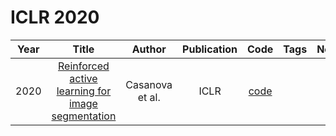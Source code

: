 # ICLR 2020

| Year |                                              Title                                              |     Author      | Publication |                       Code                       | Tags | Notes |
|:----:|:-----------------------------------------------------------------------------------------------:|:---------------:|:-----------:|:------------------------------------------------:|:----:|:-----:|
| 2020 | [Reinforced active learning for image segmentation](https://openreview.net/forum?id=SkgC6TNFvr) | Casanova et al. |    ICLR     | [code](https://github.com/ArantxaCasanova/ralis) |      |       |
